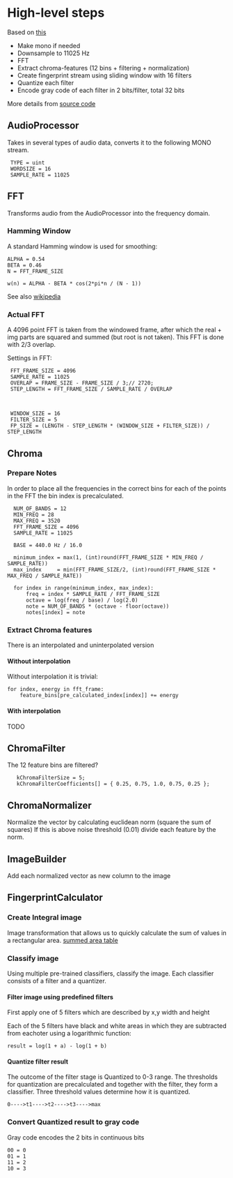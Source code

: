 High-level steps
================================================================================


Based on [this](https://oxygene.sk/2011/01/how-does-chromaprint-work/)

- Make mono if needed
- Downsample to 11025 Hz
- FFT
- Extract chroma-features (12 bins + filtering + normalization)
- Create fingerprint stream using sliding window with 16 filters
- Quantize each filter
- Encode gray code of each filter in 2 bits/filter, total 32 bits

More details from [source code](https://github.com/acoustid/chromaprint/tree/master/src)

AudioProcessor
--------------------------------------------------------------------------------

Takes in several types of audio data, converts it to the following MONO stream.

     TYPE = uint
     WORDSIZE = 16
     SAMPLE_RATE = 11025

FFT
--------------------------------------------------------------------------------

Transforms audio from the AudioProcessor into the frequency domain.


### Hamming Window ###

A standard Hamming window is used for smoothing:

    ALPHA = 0.54
    BETA = 0.46
    N = FFT_FRAME_SIZE

    w(n) = ALPHA - BETA * cos(2*pi*n / (N - 1))

See also [wikipedia](https://en.wikipedia.org/wiki/Window_function#Hamming_window)

### Actual FFT ###

A 4096 point FFT is taken from the windowed frame, after which the real + img parts
are squared and summed (but root is not taken). This FFT is done with 2/3 overlap.

Settings in FFT:

     FFT_FRAME_SIZE = 4096
     SAMPLE_RATE = 11025
     OVERLAP = FRAME_SIZE - FRAME_SIZE / 3;// 2720;
     STEP_LENGTH = FFT_FRAME_SIZE / SAMPLE_RATE / OVERLAP



     WINDOW_SIZE = 16
     FILTER_SIZE = 5
     FP_SIZE = (LENGTH - STEP_LENGTH * (WINDOW_SIZE + FILTER_SIZE)) / STEP_LENGTH

Chroma
--------------------------------------------------------------------------------

### Prepare Notes ###

In order to place all the frequencies in the correct bins for each of the
points in the FFT the bin index is precalculated.

      NUM_OF_BANDS = 12
      MIN_FREQ = 28
      MAX_FREQ = 3520
      FFT_FRAME_SIZE = 4096
      SAMPLE_RATE = 11025

      BASE = 440.0 Hz / 16.0

      minimum_index = max(1, (int)round(FFT_FRAME_SIZE * MIN_FREQ / SAMPLE_RATE))
      max_index     = min(FFT_FRAME_SIZE/2, (int)round(FFT_FRAME_SIZE * MAX_FREQ / SAMPLE_RATE))

      for index in range(minimum_index, max_index):
          freq = index * SAMPLE_RATE / FFT_FRAME_SIZE
          octave = log(freq / base) / log(2.0)
          note = NUM_OF_BANDS * (octave - floor(octave))
          notes[index] = note

### Extract Chroma features ###
There is an interpolated and uninterpolated version

#### Without interpolation ####

Without interpolation it is trivial:

    for index, energy in fft_frame:
        feature_bins[pre_calculated_index[index]] += energy

#### With interpolation ####

TODO

ChromaFilter
--------------------------------------------------------------------------------
The 12 feature bins are filtered?

       kChromaFilterSize = 5;
       kChromaFilterCoefficients[] = { 0.25, 0.75, 1.0, 0.75, 0.25 };

ChromaNormalizer
--------------------------------------------------------------------------------
Normalize the vector by calculating euclidean norm (square the sum of squares)
If this is above noise threshold (0.01) divide each feature by the norm.


ImageBuilder
--------------------------------------------------------------------------------
Add each normalized vector as new column to the image


FingerprintCalculator
--------------------------------------------------------------------------------

### Create Integral image ###
Image transformation that allows us to quickly calculate the sum of values in a rectangular area. [summed area table](http://en.wikipedia.org/wiki/Summed_area_table)

### Classify image ###
Using multiple pre-trained classifiers, classify the image. Each classifier consists
of a filter and a quantizer.

#### Filter image using predefined filters ####
First apply one of 5 filters which are described by x,y width and height

Each of the 5 filters have black and white areas in which they are subtracted from eachoter using a logarithmic function:

    result = log(1 + a) - log(1 + b)

#### Quantize filter result ####
The outcome of the filter stage is Quantized to 0-3 range. The thresholds for
quantization are precalculated and together with the filter, they form a classifier.
Three threshold values determine how it is quantized.

    0---->t1---->t2---->t3---->max

### Convert Quantized result to gray code ###
Gray code encodes the 2 bits in continuous bits

    00 = 0
    01 = 1
    11 = 2
    10 = 3



